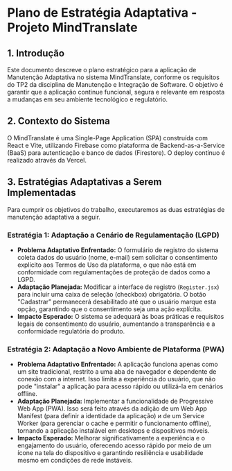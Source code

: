 # Plano de Estratégia Adaptativa - Projeto MindTranslate

## 1. Introdução

Este documento descreve o plano estratégico para a aplicação de Manutenção Adaptativa no sistema MindTranslate, conforme os requisitos do TP2 da disciplina de Manutenção e Integração de Software. O objetivo é garantir que a aplicação continue funcional, segura e relevante em resposta a mudanças em seu ambiente tecnológico e regulatório.

## 2. Contexto do Sistema

O MindTranslate é uma Single-Page Application (SPA) construída com React e Vite, utilizando Firebase como plataforma de Backend-as-a-Service (BaaS) para autenticação e banco de dados (Firestore). O deploy contínuo é realizado através da Vercel.

## 3. Estratégias Adaptativas a Serem Implementadas

Para cumprir os objetivos do trabalho, executaremos as duas estratégias de manutenção adaptativa a seguir.

### Estratégia 1: Adaptação a Cenário de Regulamentação (LGPD)

* **Problema Adaptativo Enfrentado:** O formulário de registro do sistema coleta dados do usuário (nome, e-mail) sem solicitar o consentimento explícito aos Termos de Uso da plataforma, o que não está em conformidade com regulamentações de proteção de dados como a LGPD.
* **Adaptação Planejada:** Modificar a interface de registro (`Register.jsx`) para incluir uma caixa de seleção (checkbox) obrigatória. O botão "Cadastrar" permanecerá desabilitado até que o usuário marque esta opção, garantindo que o consentimento seja uma ação explícita.
* **Impacto Esperado:** O sistema se adequará às boas práticas e requisitos legais de consentimento do usuário, aumentando a transparência e a conformidade regulatória do produto.

### Estratégia 2: Adaptação a Novo Ambiente de Plataforma (PWA)

* **Problema Adaptativo Enfrentado:** A aplicação funciona apenas como um site tradicional, restrito a uma aba de navegador e dependente de conexão com a internet. Isso limita a experiência do usuário, que não pode "instalar" a aplicação para acesso rápido ou utilizá-la em cenários offline.
* **Adaptação Planejada:** Implementar a funcionalidade de Progressive Web App (PWA). Isso será feito através da adição de um Web App Manifest (para definir a identidade da aplicação) и de um Service Worker (para gerenciar o cache e permitir o funcionamento offline), tornando a aplicação instalável em desktops e dispositivos móveis.
* **Impacto Esperado:** Melhorar significativamente a experiência e o engajamento do usuário, oferecendo acesso rápido por meio de um ícone na tela do dispositivo e garantindo resiliência e usabilidade mesmo em condições de rede instáveis.

